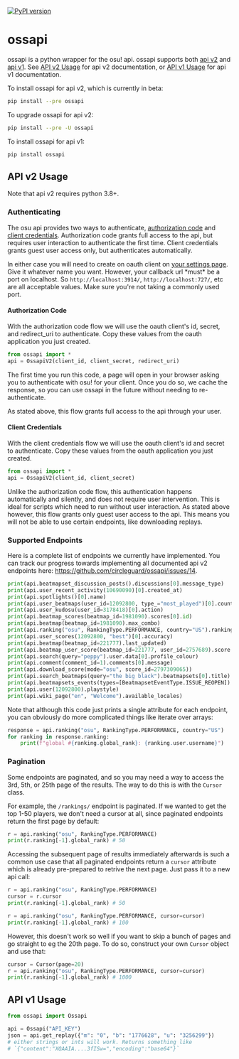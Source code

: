[![PyPI version](https://badge.fury.io/py/ossapi.svg)](https://pypi.org/project/ossapi/)

# ossapi

ossapi is a python wrapper for the osu! api. ossapi supports both [api v2](https://osu.ppy.sh/docs/index.html) and [api v1](https://github.com/ppy/osu-api/wiki). See [API v2 Usage](#api-v2-usage) for api v2 documentation, or [API v1 Usage](#api-v1-usage) for api v1 documentation.

To install ossapi for api v2, which is currently in beta:

```bash
pip install --pre ossapi
```

To upgrade ossapi for api v2:

```bash
pip install --pre -U ossapi
```

To install ossapi for api v1:

```bash
pip install ossapi
```

## API v2 Usage

Note that api v2 requires python 3.8+.

### Authenticating

The osu api provides two ways to authenticate, [authorization code](https://oauth.net/2/grant-types/authorization-code/) and [client credentials](https://oauth.net/2/grant-types/client-credentials/). Authorization code grants full access to the api, but requires user interaction to authenticate the first time. Client credentials grants guest user access only, but authenticates automatically.

In either case you will need to create on oauth client on [your settings page](https://osu.ppy.sh/home/account/edit). Give it whatever name you want. However, your callback url \*must* be a port on localhost. So `http://localhost:3914/`, `http://localhost:727/`, etc are all acceptable values. Make sure you're not taking a commonly used port.

#### Authorization Code

With the authorization code flow we will use the oauth client's id, secret, and redirect_uri to authenticate. Copy these values from the oauth application you just created.

```python
from ossapi import *
api = OssapiV2(client_id, client_secret, redirect_uri)
```

The first time you run this code, a page will open in your browser asking you to authenticate with osu! for your client. Once you do so, we cache the response, so you can use ossapi in the future without needing to re-authenticate.

As stated above, this flow grants full access to the api through your user.

#### Client Credentials

With the client credentials flow we will use the oauth client's id and secret to authenticate. Copy these values from the oauth application you just created.

```python
from ossapi import *
api = OssapiV2(client_id, client_secret)
```

Unlike the authorization code flow, this authentication happens automatically and silently, and does not require user intervention. This is ideal for scripts which need to run without user interaction. As stated above however, this flow grants only guest user access to the api. This means you will not be able to use certain endpoints, like downloading replays.

### Supported Endpoints

Here is a complete list of endpoints we currently have implemented. You can track our progress towards implementing all documented api v2 endpoints here: <https://github.com/circleguard/ossapi/issues/14>.

```python
print(api.beatmapset_discussion_posts().discussions[0].message_type)
print(api.user_recent_activity(10690090)[0].created_at)
print(api.spotlights()[0].name)
print(api.user_beatmaps(user_id=12092800, type_="most_played")[0].count)
print(api.user_kudosu(user_id=3178418)[0].action)
print(api.beatmap_scores(beatmap_id=1981090).scores[0].id)
print(api.beatmap(beatmap_id=1981090).max_combo)
print(api.ranking("osu", RankingType.PERFORMANCE, country="US").ranking[0].user.username)
print(api.user_scores(12092800, "best")[0].accuracy)
print(api.beatmap(beatmap_id=221777).last_updated)
print(api.beatmap_user_score(beatmap_id=221777, user_id=2757689).score.mods)
print(api.search(query="peppy").user.data[0].profile_colour)
print(api.comment(comment_id=1).comments[0].message)
print(api.download_score(mode="osu", score_id=2797309065))
print(api.search_beatmaps(query="the big black").beatmapsets[0].title)
print(api.beatmapsets_events(types=[BeatmapsetEventType.ISSUE_REOPEN]).events[0].type)
print(api.user(12092800).playstyle)
print(api.wiki_page("en", "Welcome").available_locales)
```

Note that although this code just prints a single attribute for each endpoint, you can obviously do more complicated things like iterate over arrays:

```python
response = api.ranking("osu", RankingType.PERFORMANCE, country="US")
for ranking in response.ranking:
    print(f"global #{ranking.global_rank}: {ranking.user.username}")
```

### Pagination

Some endpoints are paginated, and so you may need a way to access the 3rd, 5th, or 25th page of the results. The way to do this is with the `Cursor` class.

For example, the `/rankings/` endpoint is paginated. If we wanted to get the top 1-50 players, we don't need a cursor at all, since paginated endpoints return the first page by default:

```python
r = api.ranking("osu", RankingType.PERFORMANCE)
print(r.ranking[-1].global_rank) # 50
```

Accessing the subsequent page of results immediately afterwards is such a common use case that all paginated endpoints return a `cursor` attribute which is already pre-prepared to retrive the next page. Just pass it to a new api call:

```python
r = api.ranking("osu", RankingType.PERFORMANCE)
cursor = r.cursor
print(r.ranking[-1].global_rank) # 50

r = api.ranking("osu", RankingType.PERFORMANCE, cursor=cursor)
print(r.ranking[-1].global_rank) # 100
```

However, this doesn't work so well if you want to skip a bunch of pages and go straight to eg the 20th page. To do so, construct your own `Cursor` object and use that:

```python
cursor = Cursor(page=20)
r = api.ranking("osu", RankingType.PERFORMANCE, cursor=cursor)
print(r.ranking[-1].global_rank) # 1000
```

## API v1 Usage

```python
from ossapi import Ossapi

api = Ossapi("API_KEY")
json = api.get_replay({"m": "0", "b": "1776628", "u": "3256299"})
# either strings or ints will work. Returns something like
# `{"content":"XQAAIA....3fISw=","encoding":"base64"}`
```
